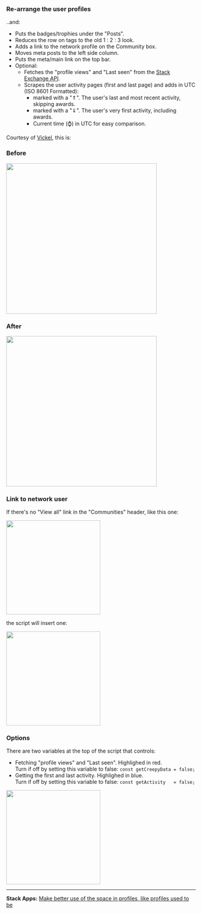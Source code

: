 ### Re-arrange the user profiles

..and:

- Puts the badges/trophies under the "Posts".
- Reduces the row on tags to the old 1 : 2 : 3 look.
- Adds a link to the network profile on the Community box.
- Moves meta posts to the left side column.
- Puts the meta/main link on the top bar.
- Optional: 
  - Fetches the "profile views" and "Last seen" from the [Stack Exchange API](https://api.stackexchange.com/).
  - Scrapes the user activity pages (first and last page) and adds in UTC (ISO 8601 Formatted):
    - marked with a "⇑". The user's last and most recent activity, skipping awards.
    - marked with a "⇓". The user's very first activity, including awards.
    - Current time (⌚) in UTC for easy comparison.

Courtesy of [Vickel](https://stackoverflow.com/users/2275490/vickel), this is:

### Before
<img src="https://i.stack.imgur.com/2m39S.png" width="400">

### After
<img src="https://i.stack.imgur.com/28WqZ.png" width="400">

### Link to network user

If there's no "View all" link in the "Communities" header, like this one:

<img src="https://i.stack.imgur.com/mWm5H.png" width="250">


the script will insert one:

<img src="https://i.stack.imgur.com/4Uoxv.png" width="250">


### Options
There are two variables at the top of the script that controls:

- Fetching "profile views" and "Last seen". Highlighed in red.  
  Turn if off by setting this variable to false: `const getCreepyData = false;`
- Getting the first and last activity. Highlighed in blue.  
  Turn if off by setting this variable to false: `const getActivity   = false;`

<img src="https://i.stack.imgur.com/h4ohX.png" width="250">


---

**Stack Apps:** [Make better use of the space in profiles, like profiles used to be](https://stackapps.com/questions/9080/make-better-use-of-the-space-in-profiles-like-profiles-used-to-be)